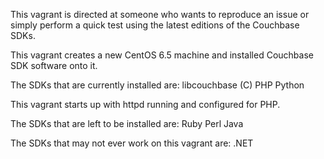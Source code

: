 This vagrant is directed at someone who wants to reproduce an issue or simply 
perform a quick test using the latest editions of the Couchbase SDKs.

This vagrant creates a new CentOS 6.5 machine and installed Couchbase SDK software onto it.

The SDKs that are currently installed are:
  libcouchbase (C)
  PHP
  Python

This vagrant starts up with httpd running and configured for PHP.  
  
The SDKs that are left to be installed are:
  Ruby
  Perl
  Java

The SDKs that may not ever work on this vagrant are:
  .NET
  
